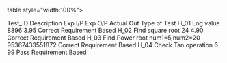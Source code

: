 table style="width:100%">
  <tr>
    <th>Test_ID</th>
    <th>Description</th>
    <th>Exp I/P</th>
    <th>Exp O/P</th>
    <th>Actual Out</th>
    <th>Type of Test</th>
  </tr>
  <tr>
    <th>H_01</th>
    <th>Log value</th>
    <th>8896</th>
    <th>3.95</th>
    <th>Correct</th>
    <th>Requirement Based</th>
  </tr>
  <tr>
   <th>H_02</th>
    <th>Find square root</th>
    <th>24</th>
    <th>4.90</th>
    <th>Correct</th>
    <th>Requirement Based</th>
  </tr>
  <tr>
    <th>H_03</th>
    <th>Find Power root</th>
    <th>num1=5,num2=20</th>
    <th>95367433551872</th>
    <th>Correct</th>
    <th>Requirement Based</th>
  </tr>
  <tr>
   <th>H_04</th>
    <th>Check Tan operation</th>
    <th>6</th>
    <th>99</th>
    <th>Pass</th>
    <th>Requirement Based</th>
  </tr>
  </table>
